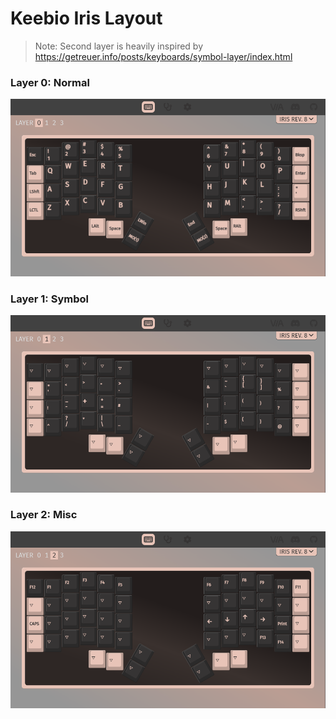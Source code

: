 # Keebio Iris Layout

> Note: Second layer is heavily inspired by https://getreuer.info/posts/keyboards/symbol-layer/index.html

### Layer 0: Normal 
![Layer 0](./layer-0.png)

### Layer 1: Symbol
![Layer 1](./layer-1.png)

### Layer 2: Misc
![Layer 2](./layer-2.png)